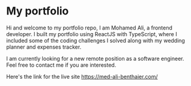 # My portfolio

Hi and welcome to my portfolio repo, I am Mohamed Ali, a frontend developer. I built my portfolio using ReactJS with TypeScript, where I included some of the coding challenges I solved along with my wedding planner and expenses tracker. 

I am currently looking for a new remote position as a software engineer. Feel free to contact me if you are interested. 

Here's the link for the live site
https://med-ali-benthaier.com/

